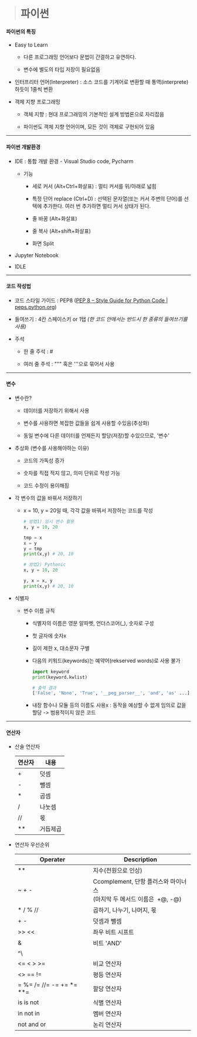 > # 파이썬

#### 

#### 파이썬의 특징

- Easy to Learn
  
  - 다른 프로그래밍 언어보다 문법이 간결하고 유연하다.
  
  - 변수에 별도의 타입 저장이 필요없음

- 인터프리터 언어(Interpreter) : 소스 코드를 기계어로 변환할 때 통역(interprete) 하듯이 1줄씩 변환

- 객체 지향 프로그래밍
  
  - 객체 지향 : 현대 프로그래밍의 기본적인 설계 방법론으로 자리잡음
  
  - 파이썬도 객체 지향 언어이며, 모든 것이 객체로 구현되어 있음

----

#### 파이썬 개발환경

- IDE : 통합 개발 환경 - Visual Studio code, Pycharm
  
  - 기능
    
    - 세로 커서 (Alt+Ctrl+화살표) : 멀티 커서를 위/아래로 넓힘
    
    - 특정 단어 replace (Ctrl+D) : 선택된 문자열(또는 커서 주변의 단어)를 선택에 추가한다. 여러 번 추가하면 멀티 커서 상태가 된다.
    
    - 줄 바꿈 (Alt+화살표)
    
    - 줄 복사 (Alt+shift+화살표)
    
    - 화면 Split

- Jupyter Notebook

- IDLE

---

#### 코드 작성법

- 코드 스타일 가이드 : PEP8 ([PEP 8 – Style Guide for Python Code | peps.python.org](https://www.python.org/dev/peps/pep-0008/))

- 들여쓰기 : 4칸 스페이스키 or 1탭 *(한 코드 안에서는 반드시 한 종류의 들여쓰기를 사용)*

- 주석
  
  - 한 줄 주석 : #
  
  - 여러 줄 주석 : """ 혹은 '''으로 묶어서 사용

----

#### 변수

- 변수란?
  
  - 데이터를 저장하기 위해서 사용
  
  - 변수를 사용하면 복잡한 값들을 쉽게 사용할 수있음(추상화)
  
  - 동일 변수에 다른 데이터를 언제든지 할당(저장)할 수있으므로, '변수'

- 추상화 (변수를 사용해야하는 이유)
  
  - 코드의 가독성 증가
  
  - 숫자를 직접 적지 않고, 의미 단위로 작성 가능
  
  - 코드 수정이 용이해짐

- 각 변수의 값을 바꿔서 저장하기
  
  - x = 10, y = 20일 때, 각각 값을 바꿔서 저장하는 코드를 작성
    
    ```python
    # 방법1) 임시 변수 활용
    x, y = 10, 20
    
    tmp = x
    x = y
    y = tmp
    print(x,y) # 20, 10
    ```
    
    ```python
    # 방법2) Pythonic
    x, y = 10, 20
    
    y, x = x, y
    print(x,y) # 20, 10
    ```

- 식별자
  
  - 변수 이름 규칙
    
    - 식별자의 이름은 영문 알파벳, 언더스코어(_), 숫자로 구성
    
    - 첫 글자에 숫자x
    
    - 길이 제한 x, 대소문자 구별
    
    - 다음의 키워드(keywords)는 예약어(rekserved words)로 사용 불가
      
      ```python
      import keyword
      print(keyword.kwlist)
      
      # 출력 결과
      ['False', 'None', 'True', '__peg_parser__', 'and', 'as' ...]
      ```
    
    - 내장 함수나 모듈 등의 이름도 사용x : 동작을 예상할 수 없게 임의로 값을 할당 -> 범용적이지 않은 코드

-----

#### 연산자

- 산술 연산자
  
  | 연산자 | 내용   |
  | --- | ---- |
  | +   | 덧셈   |
  | -   | 뺄셈   |
  | *   | 곱셈   |
  | /   | 나눗셈  |
  | //  | 몫    |
  | **  | 거듭제곱 |

- 연산자 우선순위
  
  | Operater                 | Description                                          |
  | ------------------------ | ---------------------------------------------------- |
  | **                       | 지수(전원으로 인상)                                          |
  | ~ + -                    | Ccomplement, 단항 플러스와 마이너스<br>(마지막 두 메서드 이름은  +@, -@) |
  | * / % //                 | 곱하기, 나누기, 나머지, 몫                                     |
  | + -                      | 덧셈과 뺄셈                                               |
  | >> <<                    | 좌우 비트 시프트                                            |
  | &                        | 비트 'AND'                                             |
  | ^\                       |                                                      |
  | <= < > >=                | 비교 연산자                                               |
  | <> == !=                 | 평등 연산자                                               |
  | = %= /= //= -= += *= **= | 할당 연산자                                               |
  | is is not                | 식별 연산자                                               |
  | in not in                | 멤버 연산자                                               |
  | not and or               | 논리 연산자                                               |
